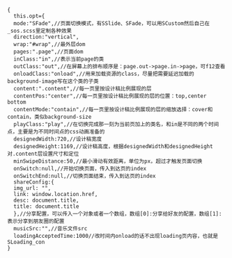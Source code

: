     {
      this.opt={
      mode:"SFade",//页面切换模式，有SSlide、SFade，可以用SCustom然后自己在_sos.scss里定制各种效果
      direction:"vertical",
      wrap:"#wrap",//最外层dom
      pages:".page",//页面dom
      inClass:"in",//表示当前page的类
      outClass:"out",//在屏幕上的排布顺序是：page.out->page.in->page，可f12查看
      onloadClass:"onload",//用来加载资源的class，尽量把需要延迟加载的background-image写在这个类的子类
      content:".content",//每一页里按设计稿比例展现的层
      contentPos:"center",//每一页里按设计稿比例展现的层的位置：top,center bottom
      contentMode:"contain",//每一页里按设计稿比例展现的层的缩放选择：cover和contain，类似background-size
      playClass:"play",//在切换完成那一刻为当前页加上的类名，和in是不同的两个时间点，主要是为不同时间点的css动画准备的
      designedWidth:720,//设计稿宽度
      designedHeight:1169,//设计稿高度，根据designedWidth和designedHeight对.content层设置尺寸和定位
      minSwipeDistance:50,//最小滑动有效距离，单位为px，超过才触发页面切换
      onSwitch:null,//开始切换页面，传入到达页的index
      onSwitchEnd:null,//切换页面结束，传入到达页的index
      shareConfig:{
      img_url: "",
      link: window.location.href,
      desc: document.title,
      title: document.title
      },//分享配置，可以传入一个对象或者一个数组，数组[0]:分享给好友的配置，数组[1]:表示分享到朋友圈的配置
      musicSrc:"",//音乐文件src
      loadingAcceptedTime:1000//改时间内onload的话不出现loading页内容，也就是SLoading_con
    }